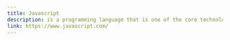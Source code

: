 ```yaml
---
title: Javascript
description: is a programming language that is one of the core technologies of the World Wide Web
link: https://www.javascript.com/
---
```


